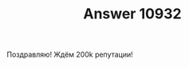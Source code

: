﻿---
title: "Answer 10932"
se.owner.user_id: 406482
se.owner.display_name: "Dikkkey"
se.owner.link: "https://ru.meta.stackoverflow.com/users/406482/dikkkey"
se.answer_id: 10932
se.question_id: 10924
se.post_type: answer
se.is_accepted: False
---
<p>Поздравляю! Ждём 200k репутации!</p>
